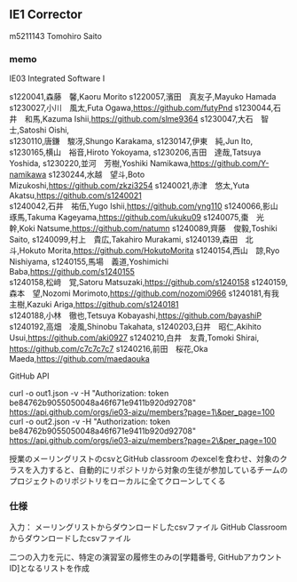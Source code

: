 ## IE1 Corrector
m5211143 Tomohiro Saito

### memo
IE03 Integrated Software I

s1220041,森藤　馨,Kaoru Morito
s1220057,濱田　真友子,Mayuko Hamada
s1230027,小川　風太,Futa Ogawa,https://github.com/futyPnd
s1230044,石井　和馬,Kazuma Ishii,https://github.com/slme9364
s1230047,大石　智士,Satoshi Oishi,			
s1230110,唐鎌　駿冴,Shungo Karakama,
s1230147,伊東　純,Jun Ito,
s1230165,横山　裕音,Hiroto Yokoyama,
s1230206,吉田　達哉,Tatsuya Yoshida,
s1230220,並河　芳樹,Yoshiki Namikawa,https://github.com/Y-namikawa
s1230244,水越　望斗,Boto Mizukoshi,https://github.com/zkzi3254
s1240021,赤津　悠太,Yuta Akatsu,https://github.com/s1240021  
s1240042,石井　祐伍,Yugo Ishii,https://github.com/yng110
s1240066,影山　琢馬,Takuma Kageyama,https://github.com/ukuku09
s1240075,棗　光幹,Koki Natsume,https://github.com/natumn
s1240089,齊藤　俊毅,Toshiki Saito,
s1240099,村上　貴広,Takahiro Murakami,
s1240139,森田　北斗,Hokuto Morita,https://github.com/HokutoMorita
s1240154,西山　諒,Ryo Nishiyama,
s1240155,馬場　義道,Yoshimichi Baba,https://github.com/s1240155  
s1240158,松﨑　覚,Satoru Matsuzaki,https://github.com/s1240158
s1240159,森本　望,Nozomi Morimoto,https://github.com/nozomi0966
s1240181,有我　主樹,Kazuki Ariga,https://github.com/s1240181   
s1240188,小林　徹也,Tetsuya Kobayashi,https://github.com/bayashiP
s1240192,高畑　凌風,Shinobu Takahata,
s1240203,臼井　昭仁,Akihito Usui,https://github.com/aki0927
s1240210,白井　友貴,Tomoki Shirai,	https://github.com/c7c7c7c7
s1240216,前田　桜花,Oka Maeda,https://github.com/maedaouka

GitHub API

curl -o out1.json -v -H "Authorization: token be84762b9055050048a46f671e9411b920d92708" https://api.github.com/orgs/ie03-aizu/members?page=1\&per_page=100
curl -o out2.json -v -H "Authorization: token be84762b9055050048a46f671e9411b920d92708" https://api.github.com/orgs/ie03-aizu/members?page=2\&per_page=100

授業のメーリングリストのcsvとGitHub classroom のexcelを食わせ、対象のクラスを入力すると、自動的にリポジトリから対象の生徒が参加しているチームのプロジェクトのリポジトリをローカルに全てクローンしてくる

### 仕様
入力：
メーリングリストからダウンロードしたcsvファイル
GitHub Classroomからダウンロードしたcsvファイル

二つの入力を元に、特定の演習室の履修生のみの[学籍番号, GitHubアカウントID]となるリストを作成

